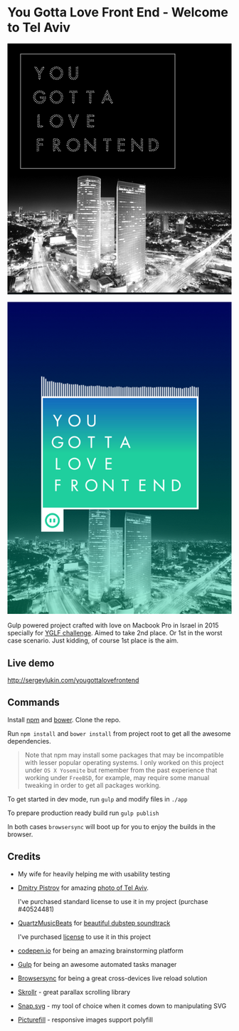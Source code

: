 # You Gotta Love Front End - Welcome to Tel Aviv

[![screenshot](/screenshot.jpg)](http://sergeylukin.github.io/yougottalovefrontend)

[![screenshot of audio player](/screenshot2.jpg)](http://sergeylukin.github.io/yougottalovefrontend)

Gulp powered project crafted with love on Macbook Pro in Israel in 2015 specially for
[YGLF challenge](https://github.com/YouGottaLoveFrontEnd/challenge).
Aimed to take 2nd place. Or 1st in the worst case scenario. Just kidding, of
course 1st place is the aim.

## Live demo

http://sergeylukin.com/yougottalovefrontend

## Commands

Install [npm](https://npmjs.com) and [bower](http://bower.io). Clone the repo.

Run `npm install` and `bower install` from project root to get all the awesome
dependencies.

> Note that npm may install some packages that may be incompatible
> with lesser popular operating systems. I only worked on this project under
> `OS X Yosemite` but remember from the past experience that working under
> `FreeBSD`, for example, may require some manual tweaking in order to get all
> packages working.

To get started in dev mode, run `gulp` and modify files in `./app`

To prepare production ready build run `gulp publish`

In both cases `browsersync` will boot up for you to enjoy the builds in the
browser.

## Credits

- My wife for heavily helping me with usability testing

- [Dmitry Pistrov](http://depositphotos.com/portfolio-1001736.html) for amazing
  [photo of Tel Aviv](http://depositphotos.com/11549418/stock-photo-tel-aviv-skyline-at.html).
  
  I've purchased standard license to use it in my project (purchase #40524481)

- [QuartzMusicBeats](http://audiojungle.net/user/QuartzMusicBeats) for
  [beautiful dubstep soundtrack](http://audiojungle.net/item/stars/10510810)

  I've purchased
  [license](https://raw.githubusercontent.com/sergeylukin/yougottalovefrontend/master/licenses/soundtrack-license.txt)
  to use it in this project

- [codepen.io](http://codepen.io) for being an amazing brainstorming platform

- [Gulp](http://gulpjs.com/) for being an awesome automated tasks manager

- [Browsersync](http://www.browsersync.io/) for being a great cross-devices live reload solution

- [Skrollr](https://github.com/Prinzhorn/skrollr) - great parallax scrolling
  library

- [Snap.svg](http://snapsvg.io/) - my tool of choice when it comes down to
  manipulating SVG

- [Picturefill](https://github.com/scottjehl/picturefill) - responsive images
  support polyfill
